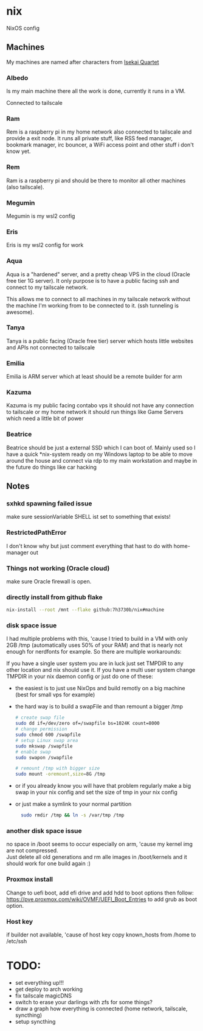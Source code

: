 # nix

NixOS config

## Machines

My machines are named after characters from [Isekai Quartet](https://myanimelist.net/anime/38472/Isekai_Quartet/)

### Albedo

Is my main machine there all the work is done, currently it runs in a VM.

Connected to tailscale

### Ram

Rem is a raspberry pi in my home network also connected to tailscale and provide a exit node. It runs all private stuff, like RSS feed manager, bookmark manager, irc bouncer, a WiFi access point and other stuff i don't know yet.  

### Rem

Ram is a raspberry pi and should be there to monitor all other machines (also tailscale).

### Megumin

Megumin is my wsl2 config

### Eris

Eris is my wsl2 config for work

### Aqua

Aqua is a "hardened" server, and a pretty cheap VPS in the cloud (Oracle free tier 1G server). It only purpose is to have a public facing ssh and connect to my tailscale network.

This allows me to connect to all machines in my tailscale network without the machine I'm working from to be connected to it. (ssh tunneling is awesome).

### Tanya

Tanya is a public facing (Oracle free tier) server which hosts little websites and APIs not connected to tailscale

### Emilia

Emilia is ARM server which at least should be a remote builder for arm

### Kazuma

Kazuma is my public facing contabo vps it should not have any connection to tailscale or my home network it should run things like Game Servers which need a little bit of power  

### Beatrice

Beatrice should be just a external SSD which I can boot of. Mainly used so I have a quick *nix-system ready on my Windows laptop to be able to move around the house and connect via rdp to my main workstation and maybe in the future do things like car hacking

## Notes

### sxhkd spawning failed issue

make sure sessionVariable SHELL ist set to something that exists!

### RestrictedPathError

I don't know why but just comment everything that hast to do with home-manager out

### Things not working (Oracle cloud)

make sure Oracle firewall is open.

### directly install from github flake

```bash
nix-install --root /mnt --flake github:7h3730b/nix#machine
```

### disk space issue

I had multiple problems with this, 'cause I tried to build in a VM with only 2GB /tmp (automatically uses 50% of your RAM) and that is nearly not enough for nerdfonts for example. So there are multiple workarounds:  

If you have a single user system you are in luck just set TMPDIR to any other location and nix should use it.
If you have a multi user system change TMPDIR in your nix daemon config or just do one of these:

- the easiest is to just use NixOps and build remotly on a big machine (best for small vps for example)  
- the hard way is to build a swapFile and than remount a bigger /tmp  

    ```bash
    # create swap file
    sudo dd if=/dev/zero of=/swapfile bs=1024K count=8000
    # change permission
    sudo chmod 600 /swapfile
    # setup Linux swap area
    sudo mkswap /swapfile
    # enable swap
    sudo swapon /swapfile

    # remount /tmp with bigger size
    sudo mount -oremount,size=8G /tmp
    ```

- or if you already know you will have that problem regularly make a big swap in your nix config and set the size of tmp in your nix config
- or just make a symlink to your normal partition  

  ```bash
    sudo rmdir /tmp && ln -s /var/tmp /tmp
  ```

### another disk space issue

no space in /boot seems to occur especially on arm, 'cause my kernel img are not compressed.  
Just delete all old generations and rm alle images in /boot/kernels and it should work for one build again :)

### Proxmox install

Change to uefi boot, add efi drive and add hdd to boot options then follow: https://pve.proxmox.com/wiki/OVMF/UEFI_Boot_Entries to add grub as boot option.

### Host key

if builder not available, 'cause of host key copy known_hosts from /home to /etc/ssh

# TODO: 

- set everything up!!!  
- get deploy to arch working
- fix tailscale magicDNS
- switch to erase your darlings with zfs for some things?  
- draw a graph how everything is connected (home network, tailscale, syncthing) 
- setup syncthing
